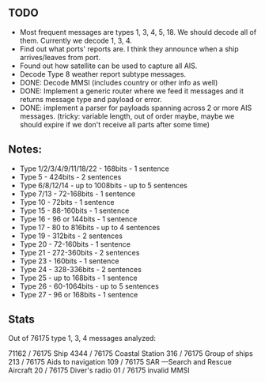 ## TODO

- Most frequent messages are types 1, 3, 4, 5, 18. We should decode all of them. Currently we decode 1, 3, 4.
- Find out what ports' reports are. I think they announce when a ship arrives/leaves from port.
- Found out how satellite can be used to capture all AIS.
- Decode Type 8 weather report subtype messages.
- DONE: Decode MMSI (includes country or other info as well)
- DONE: Implement a generic router where we feed it messages and it returns message type and payload or error.
- DONE: implement a parser for payloads spanning across 2 or more AIS messages. (tricky: variable length, out of order maybe, maybe we should expire if we don't receive all parts after some time)


## Notes:

- Type 1/2/3/4/9/11/18/22 -        168bits -       1 sentence
- Type 5                  -        424bits -       2 sentences
- Type 6/8/12/14          - up to 1008bits - up to 5 sentences
- Type 7/13               -     72-168bits -       1 sentence
- Type 10                 -         72bits -       1 sentence
- Type 15                 -     88-160bits -       1 sentence
- Type 16                 -  96 or 144bits -       1 sentence
- Type 17                 -  80 to 816bits - up to 4 sentences
- Type 19                 -        312bits -       2 sentences
- Type 20                 -     72-160bits -       1 sentence
- Type 21                 -    272-360bits -       2 sentences
- Type 23                 -        160bits -       1 sentence
- Type 24                 -    328-336bits -       2 sentences
- Type 25                 -  up to 168bits -       1 sentence
- Type 26                 -    60-1064bits - up to 5 sentences
- Type 27                 -  96 or 168bits -       1 sentence

## Stats

Out of 76175 type 1, 3, 4 messages analyzed:

71162 / 76175 Ship
 4344 / 76175 Coastal Station
  316 / 76175 Group of ships
  213 / 76175 Aids to navigation
  109 / 76175 SAR —Search and Rescue Aircraft
   20 / 76175 Diver's radio
   01 / 76175 invalid MMSI
